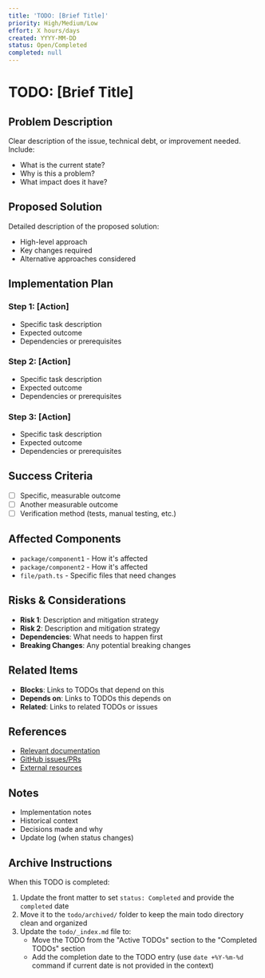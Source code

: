 ```yaml
---
title: 'TODO: [Brief Title]'
priority: High/Medium/Low
effort: X hours/days
created: YYYY-MM-DD
status: Open/Completed
completed: null
---
```


# TODO: [Brief Title]

## Problem Description

Clear description of the issue, technical debt, or improvement needed. Include:
- What is the current state?
- Why is this a problem?
- What impact does it have?

## Proposed Solution

Detailed description of the proposed solution:
- High-level approach
- Key changes required
- Alternative approaches considered

## Implementation Plan

### Step 1: [Action]
- Specific task description
- Expected outcome
- Dependencies or prerequisites

### Step 2: [Action]
- Specific task description
- Expected outcome
- Dependencies or prerequisites

### Step 3: [Action]
- Specific task description
- Expected outcome
- Dependencies or prerequisites

## Success Criteria

- [ ] Specific, measurable outcome
- [ ] Another measurable outcome  
- [ ] Verification method (tests, manual testing, etc.)

## Affected Components

- `package/component1` - How it's affected
- `package/component2` - How it's affected
- `file/path.ts` - Specific files that need changes

## Risks & Considerations

- **Risk 1**: Description and mitigation strategy
- **Risk 2**: Description and mitigation strategy
- **Dependencies**: What needs to happen first
- **Breaking Changes**: Any potential breaking changes

## Related Items

- **Blocks**: Links to TODOs that depend on this
- **Depends on**: Links to TODOs this depends on
- **Related**: Links to related TODOs or issues

## References

- [Relevant documentation](https://example.com)
- [GitHub issues/PRs](https://github.com/link)
- [External resources](https://example.com)

## Notes

- Implementation notes
- Historical context
- Decisions made and why
- Update log (when status changes)

## Archive Instructions

When this TODO is completed:
1. Update the front matter to set `status: Completed` and provide the `completed` date
2. Move it to the `todo/archived/` folder to keep the main todo directory clean and organized
3. Update the `todo/_index.md` file to:
   - Move the TODO from the "Active TODOs" section to the "Completed TODOs" section
   - Add the completion date to the TODO entry (use `date +%Y-%m-%d` command if current date is not provided in the context) 
